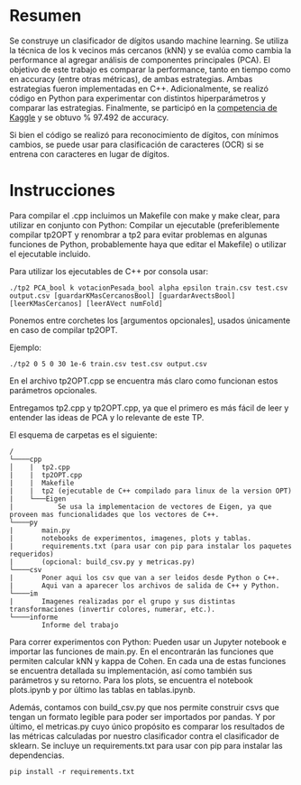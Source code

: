 # Resumen

Se construye un clasificador de dígitos usando machine learning. Se utiliza la técnica de los k vecinos más cercanos (kNN) y se evalúa como cambia la performance al agregar análisis de componentes principales (PCA). El objetivo de este trabajo es comparar la performance, tanto en tiempo como en accuracy (entre otras métricas), de ambas estrategias. Ambas estrategias fueron implementadas en C++. Adicionalmente, se realizó código en Python para experimentar con distintos hiperparámetros y comparar las estrategias. Finalmente, se participó en la [competencia de Kaggle](https://www.kaggle.com/c/digit-recognizer) y se obtuvo % 97.492 de accuracy.

Si bien el código se realizó para reconocimiento de dígitos, con mínimos cambios, se puede usar para clasificación de caracteres (OCR) si se entrena con caracteres en lugar de dígitos.

# Instrucciones

Para compilar el .cpp incluimos un Makefile con make y make clear, para utilizar en conjunto con Python:
Compilar un ejecutable (preferiblemente compilar tp2OPT y renombrar a tp2 para evitar problemas en algunas funciones de Python, probablemente haya que editar el Makefile) o utilizar el ejecutable incluido.

Para utilizar los ejecutables de C++ por consola usar:

```
./tp2 PCA_bool k votacionPesada_bool alpha epsilon train.csv test.csv output.csv [guardarKMasCercanosBool] [guardarAvectsBool] [leerKMasCercanos] [leerAVect numFold]
```

Ponemos entre corchetes los [argumentos opcionales], usados únicamente en caso de compilar tp2OPT.

Ejemplo:

```
./tp2 0 5 0 30 1e-6 train.csv test.csv output.csv
```

En el archivo tp2OPT.cpp se encuentra más claro como funcionan estos parámetros opcionales.

Entregamos tp2.cpp y tp2OPT.cpp, ya que el primero es más fácil de leer y entender las ideas de PCA y lo relevante de este TP.

El esquema de carpetas es el siguiente:

```
/
└────cpp
│    |  tp2.cpp
|    |  tp2OPT.cpp
|    |  Makefile
|    |  tp2 (ejecutable de C++ compilado para linux de la version OPT)
|    └───Eigen
|           Se usa la implementacion de vectores de Eigen, ya que proveen mas funcionalidades que los vectores de C++.
└────py
|       main.py
|       notebooks de experimentos, imagenes, plots y tablas.
|       requirements.txt (para usar con pip para instalar los paquetes requeridos)
|       (opcional: build_csv.py y metricas.py)
└────csv
|       Poner aqui los csv que van a ser leidos desde Python o C++.
|       Aqui van a aparecer los archivos de salida de C++ y Python.
└────im
|       Imagenes realizadas por el grupo y sus distintas transformaciones (invertir colores, numerar, etc.).
└────informe
        Informe del trabajo
```

Para correr experimentos con Python: Pueden usar un Jupyter notebook e importar las funciones de main.py. En el encontrarán las funciones que permiten calcular kNN y kappa de Cohen. En cada una de estas funciones se encuentra detallada su implementación, así como también sus parámetros y su retorno. Para los plots, se encuentra el notebook plots.ipynb y por último las tablas en tablas.ipynb.

Además, contamos con build_csv.py que nos permite construir csvs que tengan un formato legible para poder ser importados por pandas. Y por último, el metricas.py cuyo único propósito es comparar los resultados de las métricas calculadas por nuestro clasificador contra el clasificador de sklearn. Se incluye un requirements.txt para usar con pip para instalar las dependencias.

```
pip install -r requirements.txt
```